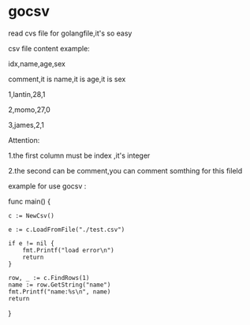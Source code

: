 # gocsv
read cvs file for golangfile,it's so easy

csv file content example:

idx,name,age,sex

comment,it is name,it is age,it is sex

1,lantin,28,1

2,momo,27,0

3,james,2,1

Attention:

1.the first column must be index ,it's integer

2.the second can be comment,you can comment somthing for this fileld

example for use gocsv :

func main() {

	c := NewCsv()
	
	e := c.LoadFromFile("./test.csv")
	
	if e != nil {
		fmt.Printf("load error\n")
		return
	}
	
	row, _ := c.FindRows(1)
	name := row.GetString("name")
	fmt.Printf("name:%s\n", name)
	return
}
